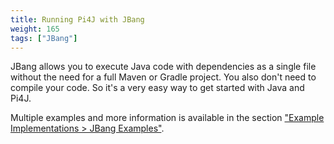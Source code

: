 ```yaml
---
title: Running Pi4J with JBang
weight: 165
tags: ["JBang"]
---
```


JBang allows you to execute Java code with dependencies as a single file without the need for a full Maven or Gradle project. You also don't need to compile your code. So it's a very easy way to get started with Java and Pi4J.

Multiple examples and more information is available in the section ["Example Implementations > JBang Examples"](/examples/jbang/).